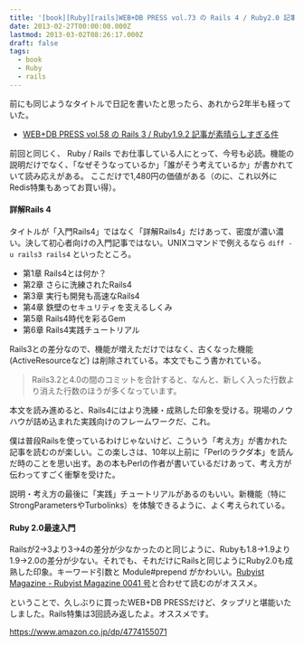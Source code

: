 ```yaml
---
title: '[book][Ruby][rails]WEB+DB PRESS vol.73 の Rails 4 / Ruby2.0 記事が素晴らしすぎる件'
date: 2013-02-27T00:00:00.000Z
lastmod: 2013-03-02T08:26:17.000Z
draft: false
tags:
  - book
  - Ruby
  - rails
---
```


前にも同じようなタイトルで日記を書いたと思ったら、あれから2年半も経っていた。

* [WEB+DB PRESS vol.58 の Rails 3 / Ruby1.9.2 記事が素晴らしすぎる件](http://www.machu.jp/diary/20100821.html#p01)

前回と同じく、 Ruby / Rails でお仕事している人にとって、今号も必読。機能の説明だけでなく、「なぜそうなっているか」「誰がそう考えているか」が書かれていて読み応えがある。 ここだけで1,480円の価値がある（のに、これ以外にRedis特集もあってお買い得）。

#### 詳解Rails 4

タイトルが「入門Rails4」ではなく「詳解Rails4」だけあって、密度が濃い濃い。決して初心者向けの入門記事ではない。UNIXコマンドで例えるなら `diff -u rails3 rails4` といったところ。

* 第1章 Rails4とは何か？
* 第2章 さらに洗練されたRails4
* 第3章 実行も開発も高速なRails4
* 第4章 鉄壁のセキュリティを支えるしくみ
* 第5章 Rails4時代を彩るGem
* 第6章 Rails4実践チュートリアル

Rails3との差分なので、機能が増えただけではなく、古くなった機能 (ActiveResourceなど) は削除されている。本文でもこう書かれている。

> Rails3.2と4.0の間のコミットを合計すると、なんと、新しく入った行数より消えた行数のほうが多くなっています。

本文を読み進めると、Rails4にはより洗練・成熟した印象を受ける。現場のノウハウが詰め込まれた実践向けのフレームワークだ、これ。

僕は普段Railsを使っているわけじゃないけど、こういう「考え方」が書かれた記事を読むのが楽しい。この楽しさは、10年以上前に「Perlのラクダ本」を読んだ時のことを思い出す。あの本もPerlの作者が書いているだけあって、考え方が伝わってすごく衝撃を受けた。

説明・考え方の最後に「実践」チュートリアルがあるのもいい。新機能（特にStrongParametersやTurbolinks）を体験できるように、よく考えられている。

#### Ruby 2.0最速入門

Railsが2→3より3→4の差分が少なかったのと同じように、Rubyも1.8→1.9より1.9→2.0の差分が少ない。それでも、それだけにRailsと同じようにRuby2.0も成熟した印象。キーワード引数と Module#prepend がかわいい。[Rubyist Magazine - Rubyist Magazine 0041 号](http://jp.rubyist.net/magazine/?0041)と合わせて読むのがオススメ。

ということで、久しぶりに買ったWEB+DB PRESSだけど、タップリと堪能いたしました。Rails特集は3回読み返したよ。オススメです。

<https://www.amazon.co.jp/dp/4774155071>
